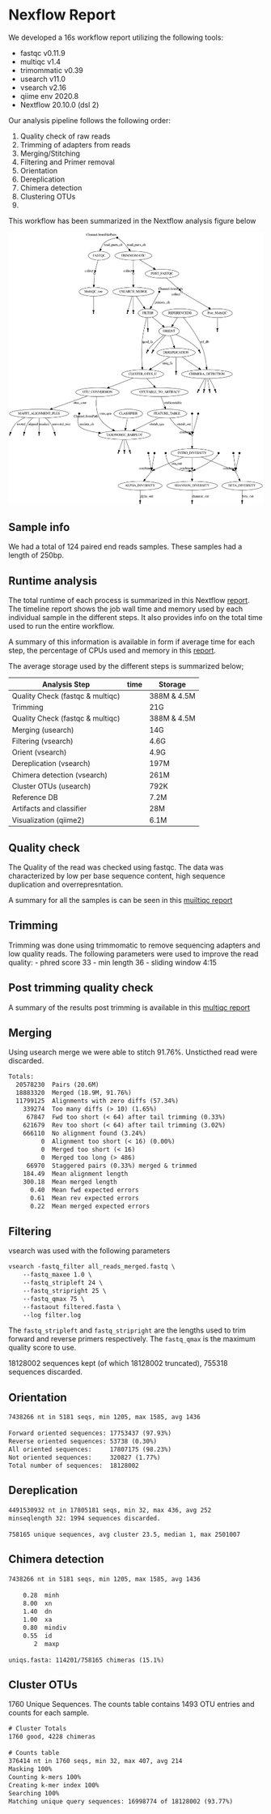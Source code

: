 # Nexflow Report

We developed a 16s workflow report utilizing the following tools:
- fastqc v0.11.9
- multiqc v1.4
- trimommatic v0.39
- usearch v11.0
- vsearch v2.16
- qiime env 2020.8
- Nextflow 20.10.0 (dsl 2)

Our analysis pipeline follows the following order:
1. Quality check of raw reads
2. Trimming of adapters from reads
3. Merging/Stitching
4. Filtering and Primer removal
5. Orientation
6. Dereplication
7. Chimera detection
8. Clustering OTUs
9.

This workflow has been summarized in the Nextflow analysis figure below

![](./pipeline_info/pipeline_dag.png)

## Sample info
We had a total of 124 paired end reads samples. These samples had a length of 250bp.

## Runtime analysis
The total runtime of each process is summarized in this Nextflow [report](./pipeline_info/execution_timeline.html).
The timeline report shows the job wall time and memory used by each individual sample in the different steps. It also provides info on the total
time used to run the entire workflow.

A summary of this information is available in form if average time for each step, the percentage of CPUs used and memory in
this [report](./pipeline_info/execution_report.html).

The average storage used by the different steps is summarized below;

|Analysis Step | time |Storage |
| -------- | -------- | -------- |
| Quality Check (fastqc & multiqc) |      | 388M & 4.5M |
| Trimming | | 21G |
| Quality Check (fastqc & multiqc) |      | 388M & 4.5M |
| Merging (usearch) | | 14G |
| Filtering (vsearch) | | 4.6G |
| Orient (vsearch) | | 4.9G |
| Dereplication (vsearch) |  | 197M |
| Chimera detection (vsearch) | | 261M |
| Cluster OTUs (usearch) | | 792K |
| Reference DB | | 7.2M |
| Artifacts and classifier | | 28M |
| Visualization (qiime2) | | 6.1M |

## Quality check
The Quality of the read was checked using fastqc. The data was characterized by low per base sequence content,
high sequence duplication and overrepresntation.

A summary for all the samples is can be seen in this [muiltiqc report](./figures/raw_multiqc_report.html)

## Trimming
Trimming was done using trimmomatic to remove sequencing adapters and low quality reads. The following parameters
were used to improve the read quality:
	- phred score 33
	- min length 36
	- sliding window 4:15

## Post trimming quality check
A summary of the results post trimming is available in this [multiqc report](./figures/post_multiqc_report.html)

## Merging
Using usearch merge we were able to stitch 91.76%. Unsticthed read were discarded.

```
Totals:
  20578230  Pairs (20.6M)
  18883320  Merged (18.9M, 91.76%)
  11799125  Alignments with zero diffs (57.34%)
    339274  Too many diffs (> 10) (1.65%)
     67847  Fwd too short (< 64) after tail trimming (0.33%)
    621679  Rev too short (< 64) after tail trimming (3.02%)
    666110  No alignment found (3.24%)
         0  Alignment too short (< 16) (0.00%)
         0  Merged too short (< 16)
         0  Merged too long (> 486)
     66970  Staggered pairs (0.33%) merged & trimmed
    184.49  Mean alignment length
    300.18  Mean merged length
      0.40  Mean fwd expected errors
      0.61  Mean rev expected errors
      0.22  Mean merged expected errors
```

## Filtering
vsearch was used with the following parameters

```
vsearch -fastq_filter all_reads_merged.fastq \
	--fastq_maxee 1.0 \
	--fastq_stripleft 24 \
	--fastq_stripright 25 \
	--fastq_qmax 75 \
	--fastaout filtered.fasta \
	--log filter.log
```
The `fastq_stripleft` and `fastq_stripright` are the lengths used to trim forward and reverse primers respectively. The `fastq_qmax`
is the maximum quality score to use.

18128002 sequences kept (of which 18128002 truncated), 755318 sequences discarded.

## Orientation

```
7438266 nt in 5181 seqs, min 1205, max 1585, avg 1436

Forward oriented sequences: 17753437 (97.93%)
Reverse oriented sequences: 53738 (0.30%)
All oriented sequences:     17807175 (98.23%)
Not oriented sequences:     320827 (1.77%)
Total number of sequences:  18128002
```

## Dereplication

```
4491530932 nt in 17805181 seqs, min 32, max 436, avg 252
minseqlength 32: 1994 sequences discarded.

758165 unique sequences, avg cluster 23.5, median 1, max 2501007
```

## Chimera detection
```
7438266 nt in 5181 seqs, min 1205, max 1585, avg 1436

    0.28  minh
    8.00  xn
    1.40  dn
    1.00  xa
    0.80  mindiv
    0.55  id
       2  maxp

uniqs.fasta: 114201/758165 chimeras (15.1%)
```

## Cluster OTUs

1760 Unique Sequences. The counts table contains 1493 OTU entries and counts for each sample.
```
# Cluster Totals
1760 good, 4228 chimeras

# Counts table
376414 nt in 1760 seqs, min 32, max 407, avg 214
Masking 100%
Counting k-mers 100%
Creating k-mer index 100%
Searching 100%
Matching unique query sequences: 16998774 of 18128002 (93.77%)
```
